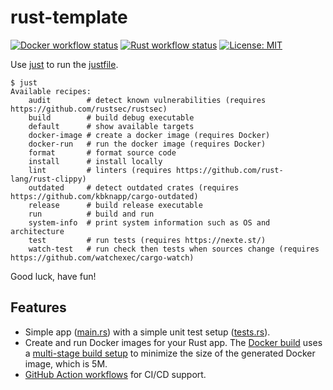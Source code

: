 # rust-template
[![Docker workflow status](https://github.com/miguno/rust-template/actions/workflows/docker-image.yml/badge.svg)](https://github.com/miguno/rust-template/actions/workflows/docker-image.yml)
[![Rust workflow status](https://github.com/miguno/rust-template/actions/workflows/rust.yml/badge.svg)](https://github.com/miguno/rust-template/actions/workflows/rust.yml)
[![License: MIT](https://img.shields.io/badge/License-MIT-blue.svg)](https://opensource.org/licenses/MIT)

Use [just](https://github.com/casey/just) to run the [justfile](justfile).

```
$ just
Available recipes:
    audit        # detect known vulnerabilities (requires https://github.com/rustsec/rustsec)
    build        # build debug executable
    default      # show available targets
    docker-image # create a docker image (requires Docker)
    docker-run   # run the docker image (requires Docker)
    format       # format source code
    install      # install locally
    lint         # linters (requires https://github.com/rust-lang/rust-clippy)
    outdated     # detect outdated crates (requires https://github.com/kbknapp/cargo-outdated)
    release      # build release executable
    run          # build and run
    system-info  # print system information such as OS and architecture
    test         # run tests (requires https://nexte.st/)
    watch-test   # run check then tests when sources change (requires https://github.com/watchexec/cargo-watch)
```

Good luck, have fun!

## Features

* Simple app ([main.rs](src/main.rs)) with a simple unit test setup
  ([tests.rs](tests/tests.rs)).
* Create and run Docker images for your Rust app.
  The [Docker build](Dockerfile) uses a
  [multi-stage build setup](https://docs.docker.com/build/building/multi-stage/)
  to minimize the size of the generated Docker image, which is 5M.
* [GitHub Action workflows](https://github.com/miguno/rust-template/actions)
  for CI/CD support.
